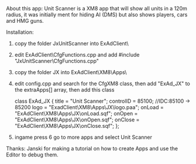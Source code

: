 About this app:
Unit Scanner is a XM8 app that will show all units in a 120m radius, it was initially ment for hiding AI (DMS) but also shows players, cars and HMG guns.

Installation:

1. copy the folder JxUnitScanner into ExAdClient\
2. edit ExAdClient\CfgFunctions.cpp and add #include "JxUnitScanner\CfgFunctions.cpp"
3. copy the folder JX into ExAdClient\XM8\Apps\
4. edit config.cpp and search for the CfgXM8 class, then add "ExAd_JX" to the extraApps[] array, then add this class

	class ExAd_JX
	{
		title = "Unit Scanner";
		controlID = 85100;					//IDC:85100 -> 85200
		logo = "ExadClient\XM8\Apps\JX\logo.paa";
		onLoad = "ExAdClient\XM8\Apps\JX\onLoad.sqf";
		onOpen = "ExAdClient\XM8\Apps\JX\onOpen.sqf";
		onClose = "ExAdClient\XM8\Apps\JX\onClose.sqf";
	};

5. ingame press 6 go to more apps and select Unit Scanner


Thanks:  Janski for making a tutorial on how to create Apps and use the Editor to debug them.
